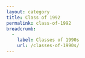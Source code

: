 ```yaml
---
layout: category
title: Class of 1992
permalink: class-of-1992
breadcrumb:
  -
    label: Classes of 1990s
    url: /classes-of-1990s/
---
```

